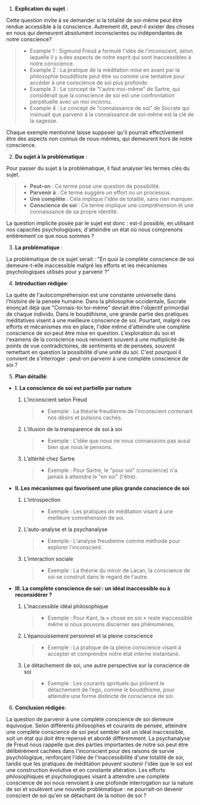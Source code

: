 1. **Explication du sujet** :

Cette question invite à se demander si la totalité de soi-même peut être rendue accessible à la conscience. Autrement dit, peut-il exister des choses en nous qui demeurent absolument inconscientes ou indépendantes de notre conscience?

> - Example 1 : Sigmund Freud a formulé l'idée de l'inconscient, selon laquelle il y a des aspects de notre esprit qui sont inaccessibles à notre conscience.
> - Example 2 : La pratique de la méditation mise en avant par la philosophie bouddhiste peut être vu comme une tentative pour accéder à une conscience de soi plus profonde.
> - Example 3 : Le concept de "l'autre moi-même" de Sartre, qui considérait que la conscience de soi est une confrontation perpétuelle avec un moi inconnu.
> - Example 4 : Le concept de "connaissance de soi" de Socrate qui insinuait que parvenir à la connaissance de soi-même est la clé de la sagesse.

Chaque exemple mentionné laisse supposer qu'il pourrait effectivement être des aspects non connus de nous-mêmes, qui demeurent hors de notre conscience.

2. **Du sujet à la problématique** :

Pour passer du sujet à la problématique, il faut analyser les termes clés du sujet.

> - **Peut-on** : Ce terme pose une question de possibilité.
> - **Parvenir à** : Ce terme suggère un effort ou un processus.
> - **Une complète** : Cela implique l'idée de totalité, sans rien manquer.
> - **Conscience de soi** : Ce terme implique une compréhension et une connaissance de sa propre identité.

La question implicite posée par le sujet est donc : est-il possible, en utilisant nos capacités psychologiques, d'atteindre un état où nous comprenons entièrement ce que nous sommes ?

3. **La problématique** :

La problématique de ce sujet serait : "En quoi la complète conscience de soi demeure-t-elle inaccessible malgré les efforts et les mécanismes psychologiques utilisés pour y parvenir ?"

4. **Introduction rédigée**: 

La quête de l'autocompréhension est une constante universelle dans l'histoire de la pensée humaine. Dans la philosophie occidentale, Socrate énonçait déjà que "Connais-toi toi-même" devrait être l'objectif primordial de chaque individu. Dans le bouddhisme, une grande partie des pratiques méditatives visent à une meilleure conscience de soi. Pourtant, malgré ces efforts et mécanismes mis en place, l'idée même d'atteindre une complète conscience de soi peut être mise en question. L'exploration du soi et l'examens de la conscience nous renvoient souvent à une multiplicité de points de vue contradictoires, de sentiments et de pensées, souvent remettant en question la possibilité d'une unité du soi. C'est pourquoi il convient de s'interroger : peut-on parvenir à une complète conscience de soi ? 

5. **Plan détaillé**:

* **I. La conscience de soi est partielle par nature**

    1. L’inconscient selon Freud
          > - Exemple : La théorie freudienne de l'inconscient contenant nos désirs et pulsions cachés.
    
    2. L’illusion de la transparence de soi à soi
          > - Exemple : L'idée que nous ne nous connaissons pas aussi bien que nous le pensons.

    3. L’altérité chez Sartre
          > - Exemple : Pour Sartre, le "pour soi" (conscience) n'a jamais à atteindre le "en soi" (l'être).

* **II. Les mécanismes qui favorisent une plus grande conscience de soi**

    1. L’introspection
          > - Exemple : Les pratiques de méditation visant à une meilleure comréhension de soi.
    
    2. L'auto-analyse et la psychanalyse
          > - Exemple : L'analyse freudienne comme méthode pour explorer l'inconscient.

    3. L’interaction sociale
          > - Exemple : La théorie du miroir de Lacan, la conscience de soi se construit dans le regard de l'autre.

* **III. La complète conscience de soi : un idéal inaccessible ou à reconsidérer ?**

    1. L'inaccessible idéal philosophique
          > - Exemple : Pour Kant, la « chose en soi » reste inaccessible même si nous pouvons discerner ses phénomènes.

    2. L’épanouissement personnel et la pleine conscience
          > - Exemple : La pratique de la pleine conscience visant à accepter et comprendre notre état interne instantané.

    3. Le détachement de soi, une autre perspective sur la conscience de soi
          > - Exemple : Les courants spirituels qui prônent le détachement de l’ego, comme le bouddhisme, pour atteindre une forme distincte de conscience de soi.


6. **Conclusion rédigée**: 

La question de parvenir à une complète conscience de soi demeure équivoque. Selon différents philosophes et courants de pensée, atteindre une complète conscience de soi peut sembler soit un idéal inaccessible, soit un état qui doit être repensé et abordé différemment. La psychanalyse de Freud nous rappelle que des parties importantes de notre soi peut être délibérément cachées dans l'inconscient pour des raisons de survie psychologique, renforçant l'idée de l'inaccessibilité d'une totalité de soi, tandis que les pratiques de méditation peuvent soutenir l'idée que le soi est une construction évolutive et en constante altération. Les efforts philosophiques et psychologiques visant à atteindre une complète conscience de soi nous renvoient à une profonde interrogation sur la nature de soi et soulèvent une nouvelle problématique : ne pourrait-on devenir conscient de soi qu'en se détachant de la notion de soi ?
